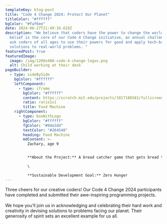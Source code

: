 ```yaml
---
templateKey: blog-post
title: "Code 4 Change 2024: Protect Our Planet"
titleColor: "#ffffff"
bgColor: "#faf6ee"
date: 2024-06-27T21:49:34.618Z
description: "We believe that coders have the power to change the world. This
  belief is the core of our Code 4 Change initiative, an annual challenge that
  ask coders of all ages to use their powers for good and apply tech-based
  solutions to real-world problems. "
featuredPost: true
featuredImage:
  image: /img/1200x400-code-4-change-logos.png
  alt: Child working at their desk
pageBuilder:
  - type: sideBySide
    bgColor: "#ffffff"
    leftComponent:
      - type: iframe
        bgColor: "#ffffff"
        content: https://scratch.mit.edu/projects/1017186581/fullscreen/
        ratio: ratio1x1
        title: Food Machine
    rightComponent:
      - type: boxWithLogo
        bgColor: "#ffffff"
        fgColor: "#9de2dd"
        textColor: "#264548"
        heading: Food Machine
        mdContent: >-
          Zachary, age 9


          **About the Project:** A bread catcher game that gets bread to people who can't afford to buy it.\

          \

          **S﻿ustainable Development Goal:** Zero Hunger
---
```

Three cheers for our creative coders! Our Code 4 Change 2024 participants have completed and submitted their awe-inspiring programming projects.[](https://code4change.thecodingspace.com/)\
[​\
​](https://www.facebook.com/thecodingspace)We hope you’ll join us in acknowledging and celebrating their hard work and creativity in devising solutions to problems facing our planet. Their generosity of spirit sets an excellent example for us all.